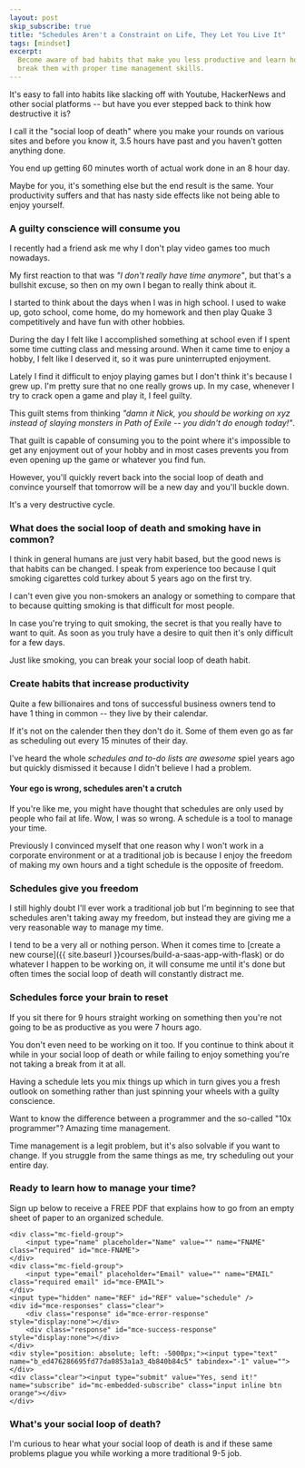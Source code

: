 ```yaml
---
layout: post
skip_subscribe: true
title: "Schedules Aren't a Constraint on Life, They Let You Live It"
tags: [mindset]
excerpt:
  Become aware of bad habits that make you less productive and learn how to
  break them with proper time management skills.
---
```


It's easy to fall into habits like slacking off with Youtube, HackerNews and
other social platforms -- but have you ever stepped back to think how destructive
it is?

I call it the "social loop of death" where you make your rounds on various sites
and before you know it, 3.5 hours have past and you haven't gotten anything done.

You end up getting 60 minutes worth of actual work done in an 8 hour day.

Maybe for you, it's something else but the end result is the same. Your productivity
suffers and that has nasty side effects like not being able to enjoy yourself.

### A guilty conscience will consume you

I recently had a friend ask me why I don't play video games too much nowadays.

My first reaction to that was *"I don't really have time anymore"*, but that's
a bullshit excuse, so then on my own I began to really think about it.

I started to think about the days when I was in high school. I used to wake
up, goto school, come home, do my homework and then play Quake 3 competitively
and have fun with other hobbies.

During the day I felt like I accomplished something at school even if I spent
some time cutting class and messing around. When it came time to enjoy a hobby,
I felt like I deserved it, so it was pure uninterrupted enjoyment.

Lately I find it difficult to enjoy playing games but I don't think it's because
I grew up. I'm pretty sure that no one really grows up. In my case, whenever
I try to crack open a game and play it, I feel guilty.

This guilt stems from thinking *"damn it Nick, you should be working on xyz
instead of slaying monsters in Path of Exile -- you didn't do enough today!"*.

That guilt is capable of consuming you to the point where it's impossible to
get any enjoyment out of your hobby and in most cases prevents you from even
opening up the game or whatever you find fun.

However, you'll quickly revert back into the social loop of death and convince
yourself that tomorrow will be a new day and you'll buckle down.

It's a very destructive cycle.

### What does the social loop of death and smoking have in common?

I think in general humans are just very habit based, but the good news is that
habits can be changed. I speak from experience too because I quit smoking
cigarettes cold turkey about 5 years ago on the first try.

I can't even give you non-smokers an analogy or something to compare that to
because quitting smoking is that difficult for most people.

In case you're trying to quit smoking, the secret is that you really have to want
to quit. As soon as you truly have a desire to quit then it's only difficult for
a few days.

Just like smoking, you can break your social loop of death habit.

### Create habits that increase productivity

Quite a few billionaires and tons of successful business owners tend to have 1
thing in common -- they live by their calendar.

If it's not on the calender then they don't do it. Some of them even go as far
as scheduling out every 15 minutes of their day.

I've heard the whole *schedules and to-do lists are awesome* spiel years ago
but quickly dismissed it because I didn't believe I had a problem.

#### Your ego is wrong, schedules aren't a crutch

If you're like me, you might have thought that schedules are only used by
people who fail at life. Wow, I was so wrong. A schedule is a tool to manage your time.

Previously I convinced myself that one reason why I won't work in a corporate
environment or at a traditional job is because I enjoy the freedom of making
my own hours and a tight schedule is the opposite of freedom.

### Schedules give you freedom

I still highly doubt I'll ever work a traditional job but I'm beginning to see
that schedules aren't taking away my freedom, but instead they are giving me a
very reasonable way to manage my time.

I tend to be a very all or nothing person. When it comes time to 
[create a new course]({{ site.baseurl }}courses/build-a-saas-app-with-flask)
or do whatever I happen to be working on, it will consume me until it's
done but often times the social loop of death will constantly distract me.

### Schedules force your brain to reset

If you sit there for 9 hours straight working on something then you're not going
to be as productive as you were 7 hours ago.

You don't even need to be working on it too. If you continue to think about it
while in your social loop of death or while failing to enjoy something you're
not taking a break from it at all.

Having a schedule lets you mix things up which in turn gives you a fresh outlook
on something rather than just spinning your wheels with a guilty conscience.

Want to know the difference between a programmer and the so-called "10x
programmer"? Amazing time management.

Time management is a legit problem, but it's also solvable if you want to change.
If you struggle from the same things as me, try scheduling out your entire day.

### Ready to learn how to manage your time?

Sign up below to receive a FREE PDF that explains how to go from an empty sheet
of paper to an organized schedule.

<!-- Begin MailChimp Signup Form -->
  <div id="mc_embed_signup" class="margin-top-md">
  <form action="//nickjanetakis.us9.list-manage.com/subscribe/post?u=ed476286695fd77da0853a1a3&amp;id=4b840b84c5" method="post" id="mc-embedded-subscribe-form" name="mc-embedded-subscribe-form" class="validate" target="_blank" novalidate>
    <div id="mc_embed_signup_scroll">

    <div class="mc-field-group">
        <input type="name" placeholder="Name" value="" name="FNAME" class="required" id="mce-FNAME">
    </div>
    <div class="mc-field-group">
        <input type="email" placeholder="Email" value="" name="EMAIL" class="required email" id="mce-EMAIL">
    </div>
    <input type="hidden" name="REF" id="REF" value="schedule" />
    <div id="mce-responses" class="clear">
        <div class="response" id="mce-error-response" style="display:none"></div>
        <div class="response" id="mce-success-response" style="display:none"></div>
    </div>
    <div style="position: absolute; left: -5000px;"><input type="text" name="b_ed476286695fd77da0853a1a3_4b840b84c5" tabindex="-1" value=""></div>
    <div class="clear"><input type="submit" value="Yes, send it!" name="subscribe" id="mc-embedded-subscribe" class="input inline btn orange"></div>
    </div>
  </form>
  </div>
<!--End mc_embed_signup-->

### What's your social loop of death?

I'm curious to hear what your social loop of death is and if these same problems
plague you while working a more traditional 9-5 job.
